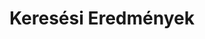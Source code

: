 ---
title: "Keresési Eredmények"
description: "Itt találod a keresési eredményeket az általad megadott kulcsszavak alapján."
layout: "search"
draft: false
---